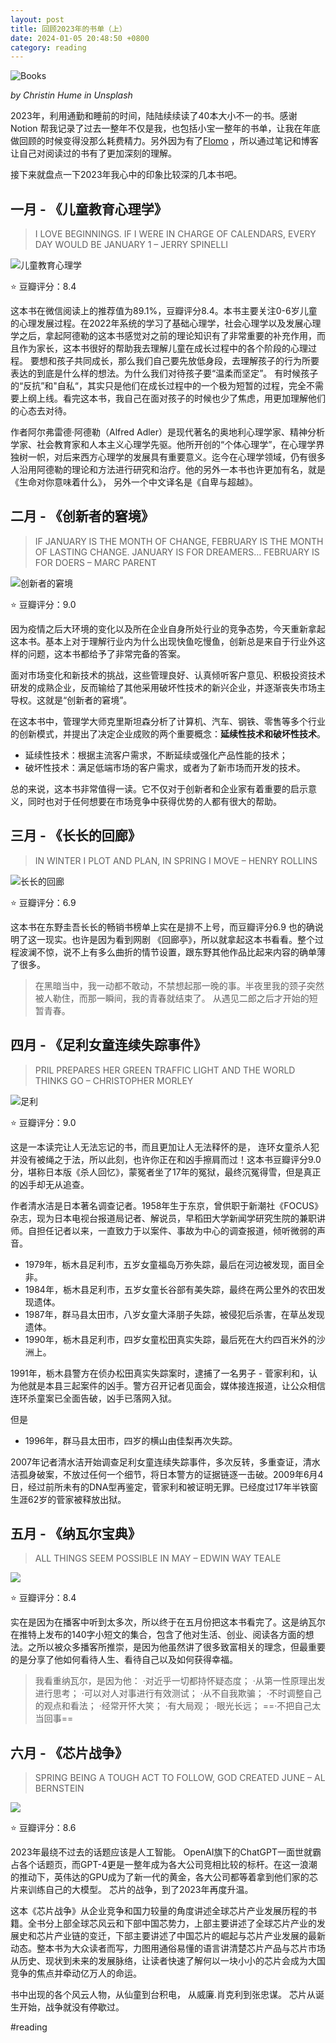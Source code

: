 ```yaml
---
layout: post
title: 回顾2023年的书单（上）
date: 2024-01-05 20:48:50 +0800
category: reading
---
```

![Books](https://images.unsplash.com/photo-1513475382585-d06e58bcb0e0?q=80&w=2070&auto=format&fit=crop&ixlib=rb-4.0.3&ixid=M3wxMjA3fDB8MHxwaG90by1wYWdlfHx8fGVufDB8fHx8fA%3D%3D)

*by Christin Hume in Unsplash*

2023年，利用通勤和睡前的时间，陆陆续续读了40本大小不一的书。感谢 Notion 帮我记录了过去一整年不仅是我，也包括小宝一整年的书单，让我在年底做回顾的时候变得没那么耗费精力。另外因为有了[Flomo](https://hicalvin.github.io/learning/2023/06/back_to_use_note_app) ，所以通过笔记和博客让自己对阅读过的书有了更加深刻的理解。 

接下来就盘点一下2023年我心中的印象比较深的几本书吧。

## 一月 - 《儿童教育心理学》

> I LOVE BEGINNINGS. IF I WERE IN CHARGE OF CALENDARS, EVERY DAY WOULD BE JANUARY 1 
> – JERRY SPINELLI


![儿童教育心理学](https://img3.doubanio.com/view/subject/s/public/s33783887.jpg)

⭐ 豆瓣评分：8.4

这本书在微信阅读上的推荐值为89.1%，豆瓣评分8.4。本书主要关注0-6岁儿童的心理发展过程。在2022年系统的学习了基础心理学，社会心理学以及发展心理学之后，拿起阿德勒的这本书感觉对之前的理论知识有了非常重要的补充作用，而且作为家长，这本书很好的帮助我去理解儿童在成长过程中的各个阶段的心理过程。 要想和孩子共同成长，那么我们自己要先放低身段，去理解孩子的行为所要表达的到底是什么样的想法。为什么我们对待孩子要“温柔而坚定”。 有时候孩子的“反抗”和"自私“，其实只是他们在成长过程中的一个极为短暂的过程，完全不需要上纲上线。看完这本书，我自己在面对孩子的时候也少了焦虑，用更加理解他们的心态去对待。

作者阿尔弗雷德·阿德勒（Alfred Adler）是现代著名的奥地利心理学家、精神分析学家、社会教育家和人本主义心理学先驱。他所开创的“个体心理学”，在心理学界独树一帜，对后来西方心理学的发展具有重要意义。迄今在心理学领域，仍有很多人沿用阿德勒的理论和方法进行研究和治疗。他的另外一本书也许更加有名，就是《生命对你意味着什么》， 另外一个中文译名是《自卑与超越》。 


## 二月 - 《创新者的窘境》

> IF JANUARY IS THE MONTH OF CHANGE, FEBRUARY IS THE MONTH OF LASTING CHANGE. JANUARY IS FOR DREAMERS… FEBRUARY IS FOR DOERS
>  – MARC PARENT


![创新者的窘境](https://m.media-amazon.com/images/W/MEDIAX_792452-T2/images/I/618BdBwK5ML._SY466_.jpg)

⭐ 豆瓣评分：9.0

因为疫情之后大环境的变化以及所在企业自身所处行业的竞争态势，今天重新拿起这本书。基本上对于理解行业内为什么出现快鱼吃慢鱼，创新总是来自于行业外这样的问题，这本书都给予了非常完备的答案。 

面对市场变化和新技术的挑战，这些管理良好、认真倾听客户意见、积极投资技术研发的成熟企业，反而输给了其他采用破坏性技术的新兴企业，并逐渐丧失市场主导权。这就是“创新者的窘境”。

在这本书中，管理学大师克里斯坦森分析了计算机、汽车、钢铁、零售等多个行业的创新模式，并提出了决定企业成败的两个重要概念：**延续性技术和破坏性技术**。

- 延续性技术：根据主流客户需求，不断延续或强化产品性能的技术；
- 破坏性技术：满足低端市场的客户需求，或者为了新市场而开发的技术。


总的来说，这本书非常值得一读。它不仅对于创新者和企业家有着重要的启示意义，同时也对于任何想要在市场竞争中获得优势的人都有很大的帮助。


## 三月 - 《长长的回廊》

> IN WINTER I PLOT AND PLAN, IN SPRING I MOVE 
> – HENRY ROLLINS

![长长的回廊](https://m.media-amazon.com/images/I/51NBGkSr+XL._SY466_.jpg)

⭐ 豆瓣评分：6.9

这本书在东野圭吾长长的畅销书榜单上实在是排不上号，而豆瓣评分6.9 也的确说明了这一现实。也许是因为看到网剧 《回廊亭》，所以就拿起这本书看看。整个过程波澜不惊，说不上有多么曲折的情节设置，跟东野其他作品比起来内容的确单薄了很多。

> 在黑暗当中，我一动都不敢动，不禁想起那一晚的事。半夜里我的颈子突然被人勒住，而那一瞬间，我的青春就结束了。 从遇见二郎之后才开始的短暂青春。


## 四月 - 《足利女童连续失踪事件》

> PRIL PREPARES HER GREEN TRAFFIC LIGHT AND THE WORLD THINKS GO 
> – CHRISTOPHER MORLEY


![足利](https://m.media-amazon.com/images/I/71LD5tzs-aL._SY466_.jpg)

⭐ 豆瓣评分：9.0

这是一本读完让人无法忘记的书，而且更加让人无法释怀的是， 连环女童杀人犯并没有被绳之于法，所以此刻，也许你正在和凶手擦肩而过！这本书豆瓣评分9.0分，堪称日本版《杀人回忆》，蒙冤者坐了17年的冤狱，最终沉冤得雪，但是真正的凶手却无从追查。

作者清水洁是日本著名调查记者。1958年生于东京，曾供职于新潮社《FOCUS》杂志，现为日本电视台报道局记者、解说员，早稻田大学新闻学研究生院的兼职讲师。自担任记者以来，一直致力于以案件、事故为中心的调查报道，倾听微弱的声音。

- 1979年，栃木县足利市，五岁女童福岛万弥失踪，最后在河边被发现，面目全非。
- 1984年，栃木县足利市，五岁女童长谷部有美失踪，最终在两公里外的农田发现遗体。
- 1987年，群马县太田市，八岁女童大泽朋子失踪，被侵犯后杀害，在草丛发现遗体。
- 1990年，栃木县足利市，四岁女童松田真实失踪，最后死在大约四百米外的沙洲上。

1991年，栃木县警方在侦办松田真实失踪案时，逮捕了一名男子 - 菅家利和，认为他就是本县三起案件的凶手。警方召开记者见面会，媒体接连报道，让公众相信连环杀童案已全面告破，凶手已落网入狱。

但是

- 1996年，群马县太田市，四岁的横山由佳梨再次失踪。

2007年记者清水洁开始调查足利女童连续失踪事件，多次反转，多重查证，清水洁孤身破案，不放过任何一个细节，将日本警方的证据链逐一击破。2009年6月4日，经过前所未有的DNA型再鉴定，菅家利和被证明无罪。已经度过17年半铁窗生涯62岁的菅家被释放出狱。

## 五月 - 《纳瓦尔宝典》

> ALL THINGS SEEM POSSIBLE IN MAY
>  – EDWIN WAY TEALE

![](https://m.media-amazon.com/images/I/41U3Lsr7q2L._SX342_SY445_.jpg)

⭐ 豆瓣评分：8.4

实在是因为在播客中听到太多次，所以终于在五月份把这本书看完了。这是纳瓦尔在推特上发布的140字小短文的集合，包含了他对生活、创业、阅读各方面的想法。之所以被众多播客所推崇，是因为他虽然讲了很多致富相关的理念，但最重要的是分享了他如何看待人生、看待自己以及如何获得幸福。


> 我看重纳瓦尔，是因为他： 
> ·对近乎一切都持怀疑态度； 
> ·从第一性原理出发进行思考； 
> ·可以对人对事进行有效测试； 
> ·从不自我欺骗； 
> ·不时调整自己的观点和看法；
> ·经常开怀大笑； 
> ·有大局观；
> ·眼光长远； 
> ==·不把自己太当回事==


## 六月 - 《芯片战争》

> SPRING BEING A TOUGH ACT TO FOLLOW, GOD CREATED JUNE 
> – AL BERNSTEIN

![](https://m.media-amazon.com/images/W/MEDIAX_792452-T2/images/I/21W2XjP4PWL.jpg)

⭐ 豆瓣评分：8.6

2023年最绕不过去的话题应该是人工智能。 OpenAI旗下的ChatGPT一面世就霸占各个话题页，而GPT-4更是一整年成为各大公司竞相比较的标杆。在这一浪潮的推动下，英伟达的GPU成为了新一代的黄金，各大公司都等着拿到他们家的芯片来训练自己的大模型。 芯片的战争，到了2023年再度升温。 

这本《芯片战争》从企业竞争和国力较量的角度讲述全球芯片产业发展历程的书籍。全书分上部全球芯风云和下部中国芯势力，上部主要讲述了全球芯片产业的发展史和芯片产业链的变迁，下部主要讲述了中国芯片的崛起与芯片产业发展的最新动态。整本书为大众读者而写，力图用通俗易懂的语言讲清楚芯片产品与芯片市场从历史、现状到未来的发展脉络，让读者快速了解何以一块小小的芯片会成为大国竞争的焦点并牵动亿万人的命运。

书中出现的各个风云人物，从仙童到台积电， 从威廉.肖克利到张忠谋。 芯片从诞生开始，战争就没有停歇过。 


#reading 